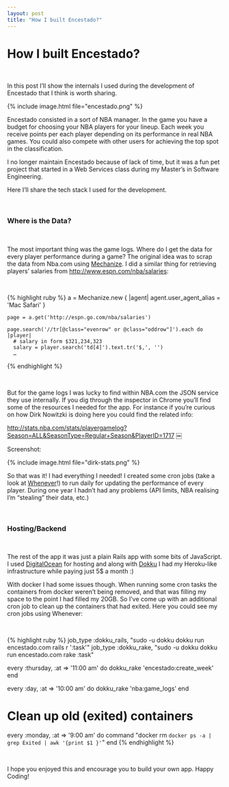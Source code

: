 ```yaml
---
layout: post
title: "How I built Encestado?"
---
```


# How I built Encestado?

<br>

In this post I’ll show the internals I used during the development of Encestado that I think is worth sharing.

{% include image.html file="encestado.png" %}

Encestado consisted in a sort of NBA manager. In the game you have a budget for choosing your NBA players for your lineup. Each week you receive points per each player depending on its performance in real NBA games. You could also compete with other users for achieving the top spot in the classification.

I no longer maintain Encestado because of lack of time, but it was a fun pet project that started in a Web Services class during my Master’s in Software Engineering.

Here I’ll share the tech stack I used for the development.

<br>

### Where is the Data?

<br>

The most important thing was the game logs. Where do I get the data for every player performance during a game? The original idea was to scrap the data from Nba.com using [Mechanize](https://github.com/sparklemotion/mechanize). I did a similar thing for retrieving players’ salaries from <http://www.espn.com/nba/salaries>:

<br>

{% highlight ruby %}
a = Mechanize.new { |agent|
      agent.user_agent_alias = 'Mac Safari'
    }

    page = a.get('http://espn.go.com/nba/salaries')

    page.search('//tr[@class="evenrow" or @class="oddrow"]').each do |player|
      # salary in form $321,234,323
      salary = player.search('td[4]').text.tr('$,', '')
      …
{% endhighlight %}

<br>

But for the game logs I was lucky to find within NBA.com the JSON service they use internally. If you dig through the inspector in Chrome you’ll find some of the resources I needed for the app. For instance if you’re curious on how Dirk Nowitzki is doing here you could find the related info:

<http://stats.nba.com/stats/playergamelog?Season=ALL&SeasonType=Regular+Season&PlayerID=1717>
￼
<br>

Screenshot:

{% include image.html file="dirk-stats.png" %}

So that was it! I had everything I needed! I created some cron jobs (take a look at [Whenever](https://github.com/javan/whenever)!) to run daily for updating the performance of every player. During one year I hadn’t had any problems (API limits, NBA realising I’m “stealing” their data, etc.) 

<br>

### Hosting/Backend

<br>

The rest of the app it was just a plain Rails app with some bits of JavaScript. I used [DigitalOcean](https://www.digitalocean.com/) for hosting and along with [Dokku](https://github.com/dokku/dokku) I had my Heroku-like infrastructure while paying just 5$ a month :)  

With docker I had some issues though. When running some cron tasks the containers from docker weren’t being removed, and that was filling my space to the point I had filled my 20GB. So I’ve come up with an additional cron job to clean up the containers that had exited. Here you could see my cron jobs using Whenever:  

<br>

{% highlight ruby %}
job_type :dokku_rails, "sudo -u dokku dokku run encestado.com rails r ':task'"
job_type :dokku_rake, "sudo -u dokku dokku run encestado.com rake :task"

every :thursday, :at => '11:00 am' do
  dokku_rake 'encestado:create_week'
end

every :day, :at => '10:00 am' do
  dokku_rake 'nba:game_logs'
end

# Clean up old (exited) containers
every :monday, :at => '9:00 am' do
  command "docker rm `docker ps -a | grep Exited | awk '{print $1 }'`"
end
{% endhighlight %}

<br>

I hope you enjoyed this and encourage you to build your own app. Happy Coding!  
